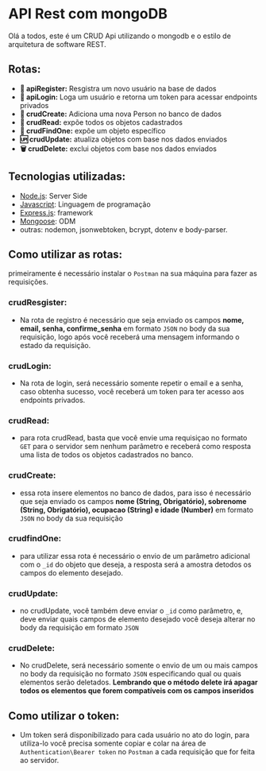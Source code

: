 # API Rest com mongoDB
Olá a todos, este é um CRUD Api utilizando o mongodb e o estilo de arquitetura de software REST. 

## Rotas:
* **🔑 apiRegister:** Resgistra um novo usuário na base de dados
* **🔐 apiLogin:** Loga um usuário e retorna um token para acessar endpoints privados
* **🔨 crudCreate:** Adiciona uma nova Person no banco de dados
* **📖 crudRead:** expõe todos os objetos cadastrados
* **🔎 crudFindOne:** expõe um objeto específico
* **🆙 crudUpdate:** atualiza objetos com base nos dados enviados
* **🗑️ crudDelete:** exclui objetos com base nos dados enviados

## Tecnologias utilizadas:
* [Node.js](https://nodejs.org/en/): Server Side
* [Javascript](https://www.javascript.com/): Linguagem de programação
* [Express.js](https://expressjs.com/pt-br/): framework
* [Mongoose](https://mongoosejs.com/): ODM
* outras: nodemon, jsonwebtoken, bcrypt, dotenv e body-parser.

## Como utilizar as rotas:
primeiramente é necessário instalar o `Postman` na sua máquina para fazer as requisições. 

### **crudResgister:**
* Na rota de registro é necessário que seja enviado os campos **nome, email, senha, confirme_senha** em formato `JSON` no body da sua requisição, logo após você receberá uma mensagem informando o estado da requisição.
### **crudLogin:**
* Na rota de login, será necessário somente repetir o email e a senha, caso obtenha sucesso, você receberá um token para ter acesso aos endpoints privados.
### **crudRead:**
* para rota crudRead, basta que você envie uma requisiçao no formato `GET` para o servidor sem nenhum parâmetro e receberá como resposta uma lista de todos os objetos cadastrados no banco.
### **crudCreate:**
* essa rota insere elementos no banco de dados, para isso é necessário que seja enviado os campos **nome (String, Obrigatório), sobrenome (String, Obrigatório), ocupacao (String) e idade (Number)** em formato `JSON` no body da sua requisição
### **crudfindOne:**
* para utilizar essa rota é necessário o envio de um parâmetro adicional com o `_id` do objeto que deseja, a resposta será a amostra detodos os campos do elemento desejado.
### **crudUpdate:**
* no crudUpdate, você também deve enviar o `_id` como parâmetro, e, deve enviar quais campos de elemento desejado você deseja alterar no body da requisição em formato `JSON`
### **crudDelete:**
* No crudDelete, será necessário somente o envio de um ou mais campos no body da requisição no formato `JSON` especificando qual ou quais elementos serão deletados. **Lembrando que o método delete irá apagar todos os elementos que forem compatíveis com os campos inseridos**

## Como utilizar o token:
* Um token será disponibilizado para cada usuário no ato do login, para utiliza-lo você precisa somente copiar e colar na área de `Authentication\Bearer token` no `Postman` a cada requisição que for feita ao servidor.

